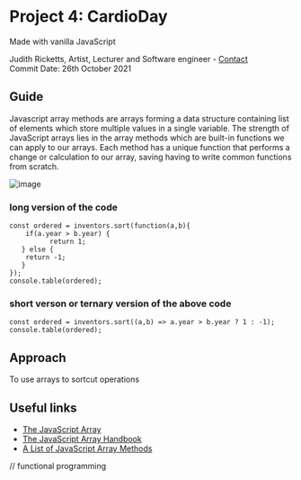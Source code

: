 ##
# Project 4: CardioDay
Made with vanilla JavaScript

Judith Ricketts, Artist, Lecturer and Software engineer - [Contact](https://lovespictures.com/)  
Commit Date: 26th October 2021

## Guide

Javascript array methods are arrays forming a data structure containing list of elements which store multiple values in a single variable. The strength of JavaScript arrays lies in the array methods which are built-in functions we can apply to our arrays.  Each method has a unique function that performs a change or calculation to our array, saving having to write common functions from scratch.

![image](https://user-images.githubusercontent.com/25634451/139131376-f6266fd8-ceed-4380-9668-d396950ad84b.png)

<!-- elements -->
### long version of the code 
    const ordered = inventors.sort(function(a,b){
        if(a.year > b.year) {
              return 1;
       } else {
        return -1;
       }
    });    
    console.table(ordered);
<!-- elements -->
<!-- elements -->
### short verson or ternary version of the above code 
    const ordered = inventors.sort((a,b) => a.year > b.year ? 1 : -1);
    console.table(ordered);
<!-- elements -->    
    
## Approach

To use arrays to sortcut operations
 
## Useful links
* [The JavaScript Array](https://developer.mozilla.org/en-US/docs/Web/JavaScript/Reference/Global_Objects/Array) 
* [The JavaScript Array Handbook](https://www.freecodecamp.org/news/the-javascript-array-handbook/) 
* [A List of JavaScript Array Methods](https://medium.com/@mandeepkaur1/a-list-of-javascript-array-methods-145d09dd19a0) 


<!-- list of questions -->
 // functional programming
<!-- using inline es6
what are an arrow functions - inline
what is a ternary operator - is a shorthand if statement 
waht is a DOM element 
what is a array spread  -->


<!-- A List of JavaScript Array Methods -->
<!-- guide  https://github.com/nitishdayal/JavaScript30 -->
<!-- formatting read.me https://docs.github.com/en/github/writing-on-github/getting-started-with-writing-and-formatting-on-github/basic-writing-and-formatting-syntax -->
